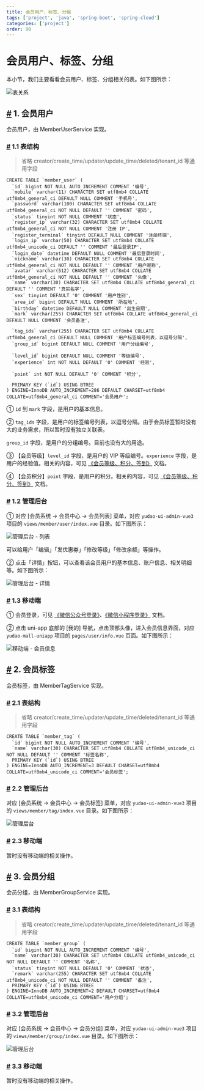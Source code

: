 ```yaml
---
title: 会员用户、标签、分组
tags: ['project', 'java', 'spring-boot', 'spring-cloud']
categories: ['project']
order: 90
---
```

# 会员用户、标签、分组

本小节，我们主要看看会员用户、标签、分组相关的表。如下图所示：

 ![表关系](https://cloud.iocoder.cn/img/%E4%BC%9A%E5%91%98%E6%89%8B%E5%86%8C/%E4%BC%9A%E5%91%98%E7%94%A8%E6%88%B7/%E8%A1%A8%E5%85%B3%E7%B3%BB.png)

 ## [#](#_1-会员用户) 1. 会员用户

 会员用户，由 MemberUserService 实现。

 ### [#](#_1-1-表结构) 1.1 表结构

 
> 省略 creator/create\_time/updater/update\_time/deleted/tenant\_id 等通用字段

 
```
CREATE TABLE `member_user` (
  `id` bigint NOT NULL AUTO_INCREMENT COMMENT '编号',
  `mobile` varchar(11) CHARACTER SET utf8mb4 COLLATE utf8mb4_general_ci DEFAULT NULL COMMENT '手机号',
  `password` varchar(100) CHARACTER SET utf8mb4 COLLATE utf8mb4_general_ci NOT NULL DEFAULT '' COMMENT '密码',
  `status` tinyint NOT NULL COMMENT '状态',
  `register_ip` varchar(32) CHARACTER SET utf8mb4 COLLATE utf8mb4_general_ci NOT NULL COMMENT '注册 IP',
  `register_terminal` tinyint DEFAULT NULL COMMENT '注册终端',
  `login_ip` varchar(50) CHARACTER SET utf8mb4 COLLATE utf8mb4_unicode_ci DEFAULT '' COMMENT '最后登录IP',
  `login_date` datetime DEFAULT NULL COMMENT '最后登录时间',
  `nickname` varchar(30) CHARACTER SET utf8mb4 COLLATE utf8mb4_general_ci NOT NULL DEFAULT '' COMMENT '用户昵称',
  `avatar` varchar(512) CHARACTER SET utf8mb4 COLLATE utf8mb4_general_ci NOT NULL DEFAULT '' COMMENT '头像',
  `name` varchar(30) CHARACTER SET utf8mb4 COLLATE utf8mb4_general_ci DEFAULT '' COMMENT '真实名字',
  `sex` tinyint DEFAULT '0' COMMENT '用户性别',
  `area_id` bigint DEFAULT NULL COMMENT '所在地',
  `birthday` datetime DEFAULT NULL COMMENT '出生日期',
  `mark` varchar(255) CHARACTER SET utf8mb4 COLLATE utf8mb4_general_ci DEFAULT NULL COMMENT '会员备注',
  
  `tag_ids` varchar(255) CHARACTER SET utf8mb4 COLLATE utf8mb4_general_ci DEFAULT NULL COMMENT '用户标签编号列表，以逗号分隔',
  `group_id` bigint DEFAULT NULL COMMENT '用户分组编号',
  
  `level_id` bigint DEFAULT NULL COMMENT '等级编号',
  `experience` int NOT NULL DEFAULT '0' COMMENT '经验',
  
  `point` int NOT NULL DEFAULT '0' COMMENT '积分',

  PRIMARY KEY (`id`) USING BTREE
) ENGINE=InnoDB AUTO_INCREMENT=286 DEFAULT CHARSET=utf8mb4 COLLATE=utf8mb4_general_ci COMMENT='会员用户';

```
① `id` 到 `mark` 字段，是用户的基本信息。

 ② `tag_ids` 字段，是用户的标签编号列表，以逗号分隔。由于会员标签暂时没有大的业务需求，所以暂时没有独立关联表。

 `group_id` 字段，是用户的分组编号。目前也没有大的用途。

 ③ 【会员等级】`level_id` 字段，是用户的 VIP 等级编号。`experience` 字段，是用户的经验值。相关的内容，可见 [《会员等级、积分、签到》](/member/level/) 文档。

 ④ 【会员积分】`point` 字段，是用户的积分。相关的内容，可见 [《会员等级、积分、签到》](/member/level/) 文档。

 ### [#](#_1-2-管理后台) 1.2 管理后台

 ① 对应 [会员系统 -> 会员中心 -> 会员列表] 菜单，对应 `yudao-ui-admin-vue3` 项目的 `views/member/user/index.vue` 目录。如下图所示：

 ![管理后台 - 列表](https://cloud.iocoder.cn/img/%E4%BC%9A%E5%91%98%E6%89%8B%E5%86%8C/%E4%BC%9A%E5%91%98%E7%94%A8%E6%88%B7/%E4%BC%9A%E5%91%98%E7%94%A8%E6%88%B7-%E7%AE%A1%E7%90%86%E5%90%8E%E5%8F%B0-%E5%88%97%E8%A1%A8.png)

 可以给用户「编辑」「发优惠劵」「修改等级」「修改余额」等操作。

 ② 点击「详情」按钮，可以查看该会员用户的基本信息、账户信息、相关明细等。如下图所示：

 ![管理后台 - 详情](https://cloud.iocoder.cn/img/%E4%BC%9A%E5%91%98%E6%89%8B%E5%86%8C/%E4%BC%9A%E5%91%98%E7%94%A8%E6%88%B7/%E4%BC%9A%E5%91%98%E7%94%A8%E6%88%B7-%E7%AE%A1%E7%90%86%E5%90%8E%E5%8F%B0-%E8%AF%A6%E6%83%85.png)

 ### [#](#_1-3-移动端) 1.3 移动端

 ① 会员登录，可见 [《微信公众号登录》](/member/weixin-mp-login/)、[《微信小程序登录》](/member/weixin-lite-login/) 文档。

 ② 点击 uni-app 底部的 [我的] 导航，点击顶部头像，进入会员信息界面，对应 `yudao-mall-uniapp` 项目的 `pages/user/info.vue` 页面。如下图所示：

 ![移动端 - 会员信息](https://cloud.iocoder.cn/img/%E4%BC%9A%E5%91%98%E6%89%8B%E5%86%8C/%E4%BC%9A%E5%91%98%E7%94%A8%E6%88%B7/%E4%BC%9A%E5%91%98%E7%94%A8%E6%88%B7-%E7%A7%BB%E5%8A%A8%E7%AB%AF-%E4%BC%9A%E5%91%98%E4%BF%A1%E6%81%AF.png)

 ## [#](#_2-会员标签) 2. 会员标签

 会员标签，由 MemberTagService 实现。

 ### [#](#_2-1-表结构) 2.1 表结构

 
> 省略 creator/create\_time/updater/update\_time/deleted/tenant\_id 等通用字段

 
```
CREATE TABLE `member_tag` (
  `id` bigint NOT NULL AUTO_INCREMENT COMMENT '编号',
  `name` varchar(30) CHARACTER SET utf8mb4 COLLATE utf8mb4_unicode_ci NOT NULL DEFAULT '' COMMENT '标签名称',
  PRIMARY KEY (`id`) USING BTREE
) ENGINE=InnoDB AUTO_INCREMENT=3 DEFAULT CHARSET=utf8mb4 COLLATE=utf8mb4_unicode_ci COMMENT='会员标签';

```
### [#](#_2-2-管理后台) 2.2 管理后台

 对应 [会员系统 -> 会员中心 -> 会员标签] 菜单，对应 `yudao-ui-admin-vue3` 项目的 `views/member/tag/index.vue` 目录。如下图所示：

 ![管理后台](https://cloud.iocoder.cn/img/%E4%BC%9A%E5%91%98%E6%89%8B%E5%86%8C/%E4%BC%9A%E5%91%98%E7%94%A8%E6%88%B7/%E4%BC%9A%E5%91%98%E6%A0%87%E7%AD%BE-%E7%AE%A1%E7%90%86%E5%90%8E%E5%8F%B0.png)

 ### [#](#_2-3-移动端) 2.3 移动端

 暂时没有移动端的相关操作。

 ## [#](#_3-会员分组) 3. 会员分组

 会员分组，由 MemberGroupService 实现。

 ### [#](#_3-1-表结构) 3.1 表结构

 
> 省略 creator/create\_time/updater/update\_time/deleted/tenant\_id 等通用字段

 
```
CREATE TABLE `member_group` (
  `id` bigint NOT NULL AUTO_INCREMENT COMMENT '编号',
  `name` varchar(30) CHARACTER SET utf8mb4 COLLATE utf8mb4_unicode_ci NOT NULL DEFAULT '' COMMENT '名称',
  `status` tinyint NOT NULL DEFAULT '0' COMMENT '状态',
  `remark` varchar(255) CHARACTER SET utf8mb4 COLLATE utf8mb4_unicode_ci NOT NULL DEFAULT '' COMMENT '备注',
  PRIMARY KEY (`id`) USING BTREE
) ENGINE=InnoDB AUTO_INCREMENT=2 DEFAULT CHARSET=utf8mb4 COLLATE=utf8mb4_unicode_ci COMMENT='用户分组';

```
### [#](#_3-2-管理后台) 3.2 管理后台

 对应 [会员系统 -> 会员中心 -> 会员分组] 菜单，对应 `yudao-ui-admin-vue3` 项目的 `views/member/group/index.vue` 目录。如下图所示：

 ![管理后台](https://cloud.iocoder.cn/img/%E4%BC%9A%E5%91%98%E6%89%8B%E5%86%8C/%E4%BC%9A%E5%91%98%E7%94%A8%E6%88%B7/%E4%BC%9A%E5%91%98%E5%88%86%E7%BB%84-%E7%AE%A1%E7%90%86%E5%90%8E%E5%8F%B0.png)

 ### [#](#_3-3-移动端) 3.3 移动端

 暂时没有移动端的相关操作。

